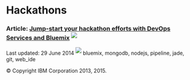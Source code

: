 # Hackathons

### Article: [Jump-start your hackathon efforts with DevOps Services and Bluemix](http://www.ibm.com/developerworks/cloud/library/cl-hackathon-app/index.html)  <img src="../all/images/sout.gif"  align="bottom" style="display: inline; margin: 0px; border-style: none; margin-bottom: 5px;">  
Last updated: 29 June 2014 <img src="../all/images/tag.png"  align="bottom" style="display: inline; margin: 0px; border-style: none; margin-bottom: 5px;"> bluemix, mongodb, nodejs, pipeline, jade, git, web_ide

&copy; Copyright IBM Corporation 2013, 2015.
